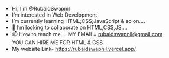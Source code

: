 - Hi, I’m @RubaidSwapnil
- I’m interested in Web Development
- I’m currently learning HTML;CSS;JavaScript & so on....
- 💞️ I’m looking to collaborate on HTML,CSS,JS....
- 📫 How to reach me ...   MY EMAIL= rubaidswapnil@gmail.com  
                          YOU CAN HIRE ME FOR HTML & CSS
- My website Link- https://rubaidswapnil.vercel.app/
<!---
RubaidSwapnil/RubaidSwapnil is a ✨ special ✨ repository because its `README.md` (this file) appears on your GitHub profile.
You can click the Preview link to take a look at your changes.
--->
